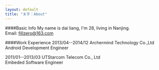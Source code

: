 ```yaml
---
layout: default
title: "关于：About"
---
```

####Basic Info
My name is dai liang, I'm 28, living in Nanjing.  
Email: fillzero@163.com

####Work Experience
2013/04--2014/12  Archermind Technology Co.,Ltd  
Android Development Engineer  

2011/01--2013/03  UTStarcom Telecom Co., Ltd  
Embeded Software Engineer  

